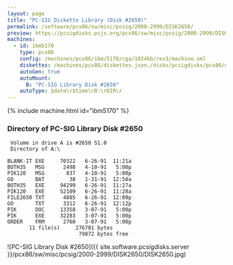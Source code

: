 ```yaml
---
layout: page
title: "PC-SIG Diskette Library (Disk #2650)"
permalink: /software/pcx86/sw/misc/pcsig/2000-2999/DISK2650/
preview: https://pcsigdisks.pcjs.org/pcx86/sw/misc/pcsig/2000-2999/DISK2650/DISK2650.jpg
machines:
  - id: ibm5170
    type: pcx86
    config: /machines/pcx86/ibm/5170/cga/1024kb/rev3/machine.xml
    diskettes: /machines/pcx86/diskettes.json,/disks/pcsigdisks/pcx86/diskettes.json
    autoGen: true
    autoMount:
      B: "PC-SIG Library Disk #2650"
    autoType: $date\r$time\rB:\rDIR\r
---
```


{% include machine.html id="ibm5170" %}

### Directory of PC-SIG Library Disk #2650

     Volume in drive A is #2650 S1.0
     Directory of A:\

    BLANK-IT EXE     70322   6-26-91  11:21a
    BOTH35   MSG      2498   4-10-91   5:00p
    PIK120   MSG       837   4-10-91   5:00p
    GO       BAT        38   1-31-91  12:58a
    BOTH35   EXE     94299   6-26-91  11:27a
    PIK120   EXE     52109   6-26-91  11:28a
    FILE2650 TXT      4885   6-26-91  12:09p
    GO       TXT      3312   6-26-91  12:12p
    PIK      DOC     13358   3-07-91   5:00p
    PIK      EXE     32283   3-07-91   5:00p
    ORDER    FRM      2760   3-07-91   5:00p
           11 file(s)     276701 bytes
                           79872 bytes free

![PC-SIG Library Disk #2650]({{ site.software.pcsigdisks.server }}/pcx86/sw/misc/pcsig/2000-2999/DISK2650/DISK2650.jpg)
